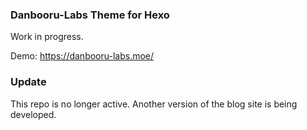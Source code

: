 ### Danbooru-Labs Theme for Hexo

Work in progress.

Demo: https://danbooru-labs.moe/

### Update

This repo is no longer active. Another version of the blog site is being developed.
